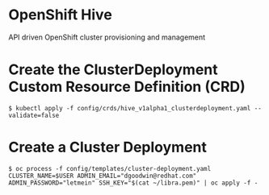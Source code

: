 # OpenShift Hive
API driven OpenShift cluster provisioning and management

# Create the ClusterDeployment Custom Resource Definition (CRD)

  `$ kubectl apply -f config/crds/hive_v1alpha1_clusterdeployment.yaml --validate=false`

# Create a Cluster Deployment

  `$ oc process -f config/templates/cluster-deployment.yaml CLUSTER_NAME=$USER ADMIN_EMAIL="dgoodwin@redhat.com" ADMIN_PASSWORD="letmein" SSH_KEY="$(cat ~/libra.pem)" | oc apply -f -`

